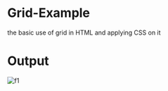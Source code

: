 # Grid-Example
the basic use of grid in HTML and applying CSS on it
# Output
![f1](https://github.com/MauryaTejash/Grid-Example/assets/93006244/525ba8cf-438d-45e3-aa19-d9869b786955)
